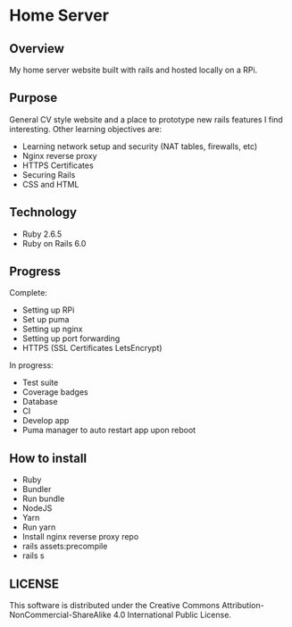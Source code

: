 # Home Server

## Overview

My home server website built with rails and hosted locally on a RPi.

## Purpose

General CV style website and a place to prototype new rails features I find interesting. Other learning objectives are:
- Learning network setup and security (NAT tables, firewalls, etc)
- Nginx reverse proxy
- HTTPS Certificates
- Securing Rails
- CSS and HTML

## Technology

- Ruby 2.6.5
- Ruby on Rails 6.0

## Progress

Complete:
- Setting up RPi
- Set up puma
- Setting up nginx
- Setting up port forwarding
- HTTPS (SSL Certificates LetsEncrypt)

In progress:
- Test suite
- Coverage badges
- Database
- CI
- Develop app
- Puma manager to auto restart app upon reboot

## How to install

- Ruby
- Bundler
- Run bundle
- NodeJS
- Yarn
- Run yarn
- Install nginx reverse proxy repo 
- rails assets:precompile
- rails s

## LICENSE

This software is distributed under the Creative Commons Attribution-NonCommercial-ShareAlike 4.0 International Public License.